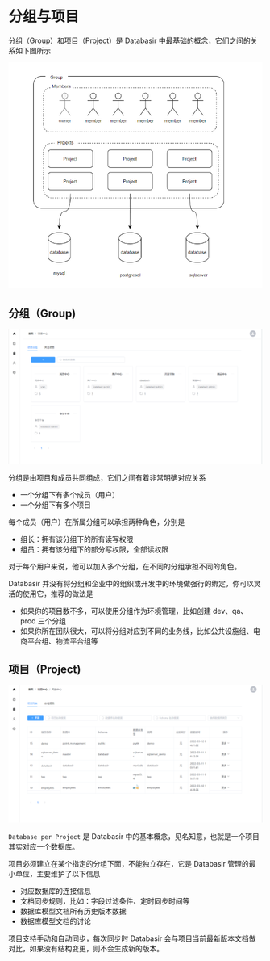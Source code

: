 # 分组与项目

分组（Group）和项目（Project）是 Databasir 中最基础的概念，它们之间的关系如下图所示

![group-and-project](./img/group.png)

## 分组（Group)

![group-and-project](./img/group-sample.png)

分组是由项目和成员共同组成，它们之间有着非常明确对应关系

- 一个分组下有多个成员（用户）
- 一个分组下有多个项目

每个成员（用户）在所属分组可以承担两种角色，分别是

- 组长：拥有该分组下的所有读写权限
- 组员：拥有该分组下的部分写权限，全部读权限

对于每个用户来说，他可以加入多个分组，在不同的分组承担不同的角色。

Databasir 并没有将分组和企业中的组织或开发中的环境做强行的绑定，你可以灵活的使用它，推荐的做法是

- 如果你的项目数不多，可以使用分组作为环境管理，比如创建 dev、qa、prod 三个分组
- 如果你所在团队很大，可以将分组对应到不同的业务线，比如公共设施组、电商平台组、物流平台组等

## 项目（Project)

![img.png](./img/project-sample.png)

`Database per Project` 是 Databasir 中的基本概念，见名知意，也就是一个项目其实对应一个数据库。

项目必须建立在某个指定的分组下面，不能独立存在，它是 Databasir 管理的最小单位，主要维护了以下信息

- 对应数据库的连接信息
- 文档同步规则，比如：字段过滤条件、定时同步时间等
- 数据库模型文档所有历史版本数据
- 数据库模型文档的讨论

项目支持手动和自动同步，每次同步时 Databasir 会与项目当前最新版本文档做对比，如果没有结构变更，则不会生成新的版本。
